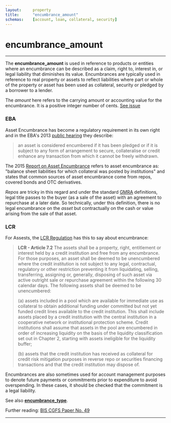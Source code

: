 ```yaml
---
layout:		property
title:		"encumbrance_amount"
schemas:	[account, loan, collateral, security]
---
```


# encumbrance_amount

---

The **encumbrance_amount** is used in reference to products or entities where an encumbrance can be described as a claim, right to, interest in, or legal liability that diminishes its value. Encumbrances are typically used in reference to real property or assets to reflect liabilities where part or whole of the property or asset has been used as collateral, security or pledged by a borrower to a lender.

The *amount* here refers to the carrying amount or accounting value for the encumbrance. It is a positive integer number of cents. [See issue](https://github.com/suadelabs/fire/issues/12)

### EBA
Asset Encumbrance has become a regulatory requirement in its own right and in the EBA's 2013 [public hearing][eba-pres] they describe:
> an asset is considered encumbered if it has been pledged or if it is subject to any form of arrangement to secure, collateralise or credit enhance any transaction from which it cannot be freely withdrawn.

The 2015 [Report on Asset Encumbrance][eba-report] refers to asset encumbrance as: "balance sheet liabilities for which collateral was posted by institutions" and states that common sources of asset encumbrance come from repos, covered bonds and OTC derivatives.

*Repos* are tricky in this regard and under the standard [GMRA][gmra] definitions, legal title passes to the buyer (as a sale of the asset) with an agreement to repurchase at a later date. So technically, under this definition, there is no legal encumbrance on the *asset* but contractually on the cash or value arising from the sale of that asset.

### LCR
For Assests, the [LCR Regulation][lcr] has this to say about encumbrance:

> **LCR - Article 7.2**
> The assets shall be a property, right, entitlement or interest held by a credit institution and free from any encumbrance. For those purposes, an asset shall be deemed to be unencumbered where the credit institution is not subject to any legal, contractual, regulatory or other restriction preventing it from liquidating, selling, transferring, assigning or, generally, disposing of such asset via active outright sale or repurchase agreement within the following 30 calendar days. The following assets shall be deemed to be unencumbered:
>
>(a) assets included in a pool which are available for immediate use as collateral to obtain additional funding under committed but not yet funded credit lines available to the credit institution. This shall include assets placed by a credit institution with the central institution in a cooperative network or institutional protection scheme. Credit institutions shall assume that assets in the pool are encumbered in order of increasing liquidity on the basis of the liquidity classification set out in Chapter 2, starting with assets ineligible for the liquidity buffer;
>
>(b) assets that the credit institution has received as collateral for credit risk mitigation purposes in reverse repo or securities financing transactions and that the credit institution may dispose of.

Encumbrances are also sometimes used for account management purposes to denote future payments or commitments prior to expenditure to avoid overspending. In these cases, it should be checked that the commitment is a legal liability.

See also [**encumbrance_type**][encumbrance_type].

Further reading:
[BIS CGFS Paper No. 49][biscgfs49]

---

[eba-pres]: https://www.eba.europa.eu/implementing-technical-standard-supervisory-reporting-asset-encumbrance
[eba-report]:  https://www.eba.europa.eu/sites/default/files/document_library/Risk%20Analysis%20and%20Data/Risk%20Assessment%20Reports/2022/1036110/Report%20on%20Asset%20Encumbrance%202022.pdf
[gmra]: https://www.icmagroup.org/market-practice-and-regulatory-policy/repo-and-collateral-markets/icma-ercc-publications/frequently-asked-questions-on-repo/19-what-is-the-gmra/#:~:text=GMRA%20is%20the%20acronym%20for,and%20repo%20markets%20in%20Europe.global-master-repurchase-agreement-gmra/
[lcr]: http://eur-lex.europa.eu/legal-content/EN/TXT/?uri=CELEX%3A32015R0061
[encumbrance_type]: https://github.com/suadelabs/fire/blob/master/documentation/properties/encumbrance_type.md
[biscgfs49]: http://www.bis.org/publ/cgfs49.pdf

